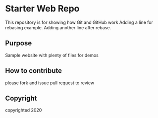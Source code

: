 # Starter Web Repo

This repository is for showing how Git and GitHub work
Adding a line for rebasing example. Adding another line after rebase.

## Purpose

Sample website with plenty of files for demos

## How to contribute
please fork and issue pull request to review

## Copyright
copyrighted 2020
